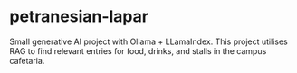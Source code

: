 # petranesian-lapar
Small generative AI project with Ollama + LLamaIndex.
This project utilises RAG to find relevant entries for food, drinks, and stalls in the campus cafetaria.